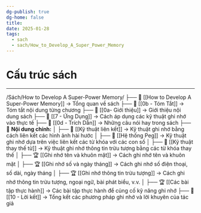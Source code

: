 ```yaml
---
dg-publish: true
dg-home: false
title: 
date: 2025-01-28
tags:
  - sach
  - sach/How_to_Develop_A_Super_Power_Memory
---
```

# Cấu trúc sách
---
/Sách/How to Develop A Super-Power Memory/
├── 📖 [[How to Develop A Super-Power Memory]] → Tổng quan về sách
├── 📝 [[0b - Tóm Tắt]] → Tóm tắt nội dung từng chương
├── 📝 [[0a- Giới thiệu]] → Giới thiệu nội dung sách
├── 🎯 [[7 - Ứng Dụng]] → Cách áp dụng các kỹ thuật ghi nhớ vào thực tế
├── 💬 [[0d - Trích Dẫn]] → Những câu nói hay trong sách
├── 📖 **Nội dung chính:**
│   ├── 📖 [[Kỹ thuật liên kết]] → Kỹ thuật ghi nhớ bằng cách liên kết các hình ảnh hài hước
│   ├── 📖 [[Hệ thống Peg]] → Kỹ thuật ghi nhớ dựa trên việc liên kết các từ khóa với các con số
│   ├── 📖 [[Kỹ thuật thay thế từ]] → Kỹ thuật ghi nhớ thông tin trừu tượng bằng các từ khóa thay thế
│   ├── 🏆 [[Ghi nhớ tên và khuôn mặt]] → Cách ghi nhớ tên và khuôn mặt
│   ├── 🏆 [[Ghi nhớ số và ngày tháng]] → Cách ghi nhớ số điện thoại, số dài, ngày tháng
│   ├── 🏆 [[Ghi nhớ thông tin trừu tượng]] → Cách ghi nhớ thông tin trừu tượng, ngoại ngữ, bài phát biểu, v.v.
│   ├── 🏆 [[Các bài tập thực hành]] → Các bài tập thực hành để củng cố kỹ năng ghi nhớ
├── 🎯 [[10 - Lời kết]] → Tổng kết các phương pháp ghi nhớ và lời khuyên của tác giả